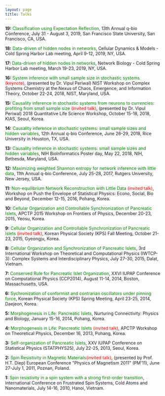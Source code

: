 ```yaml
---
layout: page
title: Talks
---
```


**19:** <span style="color:green">Classification using Expectation Reflection</span>, 
13th Annual q-bio Conference, July 31 - August 3, 2019, San Francisco State University, San Francisco, CA, USA.

**18:** <span style="color:green">Data-driven of hidden nodes in networks</span>, 
Cellular Dynamics & Models - Cold Spring Harbor Lab meeting, April 9-12, 2019, NY, USA.

**17:** <span style="color:green">Data-driven of hidden nodes in networks</span>, 
Network Biology - Cold Spring Harbor Lab meeting, March 19-23, 2019, NY, USA.

**16:** <span style="color:green">System inference with small sample size in stochastic systems</span> <span style="color:red">(keynote)</span>,
(presented by Dr. Vipul Periwal)
NIST Workshop on Complex Systems Chemistry at the Nexus of Chaos, Emergence, and Information Theory</span>,
October 22-24, 2018, NIST, Maryland, USA.

**15:** <span style="color:green">Causality inference in stochastic systems from neurons to currencies: profiting from small sample size </span><span style="color:red">(invited talk)</span>,
(presented by Dr. Vipul Periwal)
2018 Quantitative Life Science Workshop,
October 15-18, 2018, KIAS, Seoul, Korea. 

**14:** <span style="color:green">Causality inference in stochastic systems: small sample sizes and hidden variables</span>,
12th Annual q-bio Conference, June 26-29, 2018, 
Rice University in Houston, TX, USA.

**13:** <span style="color:green">Causality inference in stochastic systems: small sample sizes and hidden variables</span>,
NIH BioInformatics Poster day, 
May 22, 2018, NIH, Bethesda, Maryland, USA.

**12:** <span style="color:green">Maximizing weighted Shannon entropy for network inference with little data</span>,
11th Annual q-bio Conference, 
July 25-28, 2017, Rutgers University, New Jersey, USA.

**11:** <span style="color:green">Non-equilibrium Network Reconstruction with Little Data </span> <span style="color:red">(invited talk)</span>,
Workshop on Push the Envelope of Statistical Physics: Econo, Social, Bio and Beyond,
December 12-15, 2016, Pohang, Korea.

**10:** <span style="color:green">Cellular Organization and Controllable Synchronization of Pancreatic Islets</span>,
APCTP 2015 Workshop on Frontiers of Physics, 
December 20-23, 2015, Yeosu, Korea.

**9:** <span style="color:green">Cellular Organization and Controllable Synchronization of Pancreatic Islets</span> <span style="color:red">(invited talk)</span>,
Korean Physical Society (KPS) Fall Meeting, 
October 21-23, 2015, Gyeongju, Korea.

**8:** <span style="color:green">Cellular Organization and Synchronization of Pancreatic Islets</span>,
3rd International Workshop on Theoretical and Computational Physics (IWTCP-3): Complex Systems and Interdisciplinary Physics,
July 27-30, 2015, Dalat, Vietnam.

**7:** <span style="color:green">Conserved Rule for Pancreatic Islet Organization</span>,
XXVI IUPAP Conference on Computational Physics (CCP2014),
August 11-14, 2014, Boston, Massachusetts, USA.

**6:** <span style="color:green">Sychronization of conformist and contrarian oscillators under pinning force</span>,
Korean Physical Society (KPS) Spring Meeting,
April 23-25, 2014, Daejeon, Korea.

**5:** <span style="color:green">Morphogenesis in Life: Pancreatic Islets</span>,
Nurturing Connectivity: Physics and Biology,
January 15-16, 2014, Pohang, Korea.

**4:** <span style="color:green">Morphogenesis in Life: Pancreatic Islets</span> <span style="color:red">(invited talk)</span>,
APCTP Workshop on Theoretical Physics,
December 16, 2013, Pohang, Korea.

**3:** <span style="color:green">Self-organization of Pancreatic Islets</span>,
XXV IUPAP Conference on Statistical Physics (STATPHYS25),
July 22-25, 2013, Seoul, Korea.

**2:** <span style="color:green">Spin Resistivity in Magnetic Materials</span><span style="color:red">(invited talk)</span>,
(presented by Prof. H.T. Diep)
European Conference "Physics of Magnetism 2011" (PM'11),
June 27-July 1, 2011, Poznan, Poland.

**1:** <span style="color:green">Spin resistivity in a spin system with a strong first-order transition</span>,
International Conference on Frustrated Spin Systems, Cold Atoms and Nanomaterials,
July 14-16, 2010, Hanoi, Vietnam.
